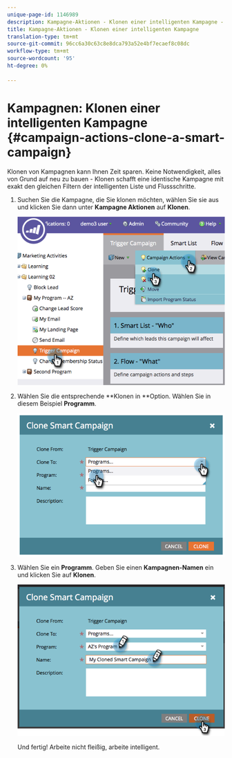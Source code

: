 ```yaml
---
unique-page-id: 1146989
description: Kampagne-Aktionen - Klonen einer intelligenten Kampagne - Marketing Docs - Produktdokumentation
title: Kampagne-Aktionen - Klonen einer intelligenten Kampagne
translation-type: tm+mt
source-git-commit: 96cc6a30c63c8e8dca793a52e4bf7ecaef8c08dc
workflow-type: tm+mt
source-wordcount: '95'
ht-degree: 0%

---
```



# Kampagnen: Klonen einer intelligenten Kampagne {#campaign-actions-clone-a-smart-campaign}

Klonen von Kampagnen kann Ihnen Zeit sparen. Keine Notwendigkeit, alles von Grund auf neu zu bauen - Klonen schafft eine identische Kampagne mit exakt den gleichen Filtern der intelligenten Liste und Flussschritte.

1. Suchen Sie die Kampagne, die Sie klonen möchten, wählen Sie sie aus und klicken Sie dann unter **Kampagne Aktionen** auf **Klonen**.

   ![](assets/image2014-9-22-13-3a56-3a34.png)

1. Wählen Sie die entsprechende **Klonen in **Option. Wählen Sie in diesem Beispiel **Programm**.

   ![](assets/image2014-9-22-13-3a56-3a56.png)

1. Wählen Sie ein **Programm**. Geben Sie einen **Kampagnen-Namen** ein und klicken Sie auf **Klonen**.

   ![](assets/image2014-9-22-13-3a57-3a9.png)

   Und fertig! Arbeite nicht fleißig, arbeite intelligent.

